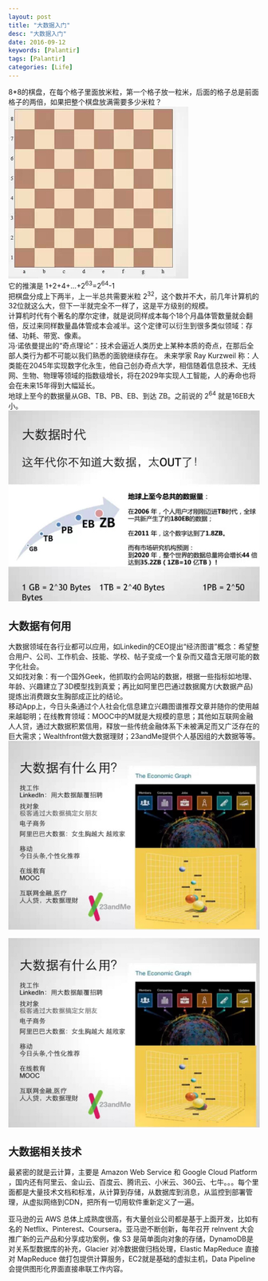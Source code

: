 ```yaml
---
layout: post
title: "大数据入门"
desc: "大数据入门"
date: 2016-09-12
keywords: [Palantir]
tags: [Palantir]
categories: [Life]
---
```


8*8的棋盘，在每个格子里面放米粒，第一个格子放一粒米，后面的格子总是前面格子的两倍，如果把整个棋盘放满需要多少米粒？  
![alt text](/../static/img/blog/Palantir/0.png)  
它的推演是 1+2+4+...+2<sup>63</sup>=2<sup>64</sup>-1  
把棋盘分成上下两半，上一半总共需要米粒 2<sup>32</sup>，这个数并不大，前几年计算机的32位就这么大，但下一半就完全不一样了，这是平方级别的规模。  
计算机时代有个著名的摩尔定律，就是说同样成本每个18个月晶体管数量就会翻倍，反过来同样数量晶体管成本会减半。这个定律可以衍生到很多类似领域：存储、功耗、带宽、像素。  
冯·诺依曼提出的“奇点理论”：技术会逼近人类历史上某种本质的奇点，在那后全部人类行为都不可能以我们熟悉的面貌继续存在。 未来学家 Ray Kurzweil 称：人类能在2045年实现数字化永生，他自己创办奇点大学，相信随着信息技术、无线网、生物、物理等领域的指数级增长，将在2029年实现人工智能，人的寿命也将会在未来15年得到大幅延长。  
地球上至今的数据量从GB、TB、PB、EB、到达 ZB。之前说的 2<sup>64</sup> 就是16EB大小。  
![alt text](/../static/img/blog/Palantir/1.png)  

## 大数据有何用

大数据领域在各行业都可以应用，如Linkedin的CEO提出“经济图谱”概念：希望整合用户、公司、工作机会、技能、学校、帖子变成一个复杂而又蕴含无限可能的数字化社会。  
又如找对象：有一个国外Geek，他抓取约会网站的数据，根据一些指标如地理、年龄、兴趣建立了3D模型找到真爱；再比如阿里巴巴通过数据魔方(大数据产品)提炼出消费跟女生胸部成正比的结论。  
移动App上，今日头条通过个人社会化信息建立兴趣图谱推荐文章并随你的使用越来越聪明；在线教育领域：MOOC中的M就是大规模的意思；其他如互联网金融人人贷，通过大数据积累信用，释放一些传统金融体系下未被满足而又广泛存在的巨大需求；Wealthfront做大数据理财；23andMe提供个人基因组的大数据等等。  
![alt text](/../static/img/blog/Palantir/2.png)  

![alt text](/../static/img/blog/Palantir/2.png)

## 大数据相关技术

最紧密的就是云计算，主要是 Amazon Web Service 和 Google Cloud Platform ，国内还有阿里云、金山云、百度云、腾讯云、小米云、360云、七牛。。。每个里面都是大量技术文档和标准，从计算到存储，从数据库到消息，从监控到部署管理，从虚拟网络到CDN，把所有一切用软件重新定义了一遍。  

亚马逊的云 AWS 总体上成熟度很高，有大量创业公司都是基于上面开发，比如有名的 Netflix、Pinterest、Coursera。亚马逊不断创新，每年召开 relnvent 大会推广新的云产品和分享成功案例，像 S3 是简单面向对象的存储，DynamoDB是对关系型数据库的补充，Glacier 对冷数据做归档处理，Elastic MapReduce 直接对 MapReduce 做打包提供计算服务，EC2就是基础的虚拟主机，Data Pipeline 会提供图形化界面直接串联工作内容。  

